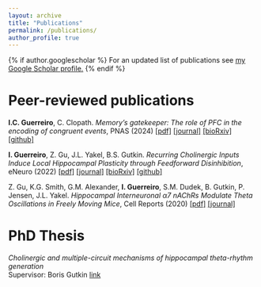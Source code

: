 ```yaml
---
layout: archive
title: "Publications"
permalink: /publications/
author_profile: true
---
```


{% if author.googlescholar %}
  For an updated list of publications see <u><a href="{{author.googlescholar}}">my Google Scholar profile</a>.</u>
{% endif %}

Peer-reviewed publications
=====

**I.C. Guerreiro**, C. Clopath. *Memory’s gatekeeper: The role of PFC in the encoding of congruent events*, PNAS (2024)
[[pdf]](http://inesCompleto.github.io/files/Guerreiro_2024.pdf)
[[journal]](https://www.pnas.org/doi/abs/10.1073/pnas.2403648121)
[[bioRxiv]](https://www.biorxiv.org/content/10.1101/2024.02.01.578356v1.abstract)
[[github]](https://github.com/inesCompleto/role_PFC_consolidation)

**I. Guerreiro**, Z. Gu, J.L. Yakel, B.S. Gutkin. *Recurring Cholinergic Inputs Induce Local Hippocampal Plasticity through Feedforward Disinhibition*, eNeuro (2022)
[[pdf]](http://inesCompleto.github.io/files/Guerreiro_2022.pdf)
[[journal]](https://www.eneuro.org/content/9/5/ENEURO.0389-21.2022.abstract)
[[bioRxiv]](https://www.biorxiv.org/content/10.1101/2020.10.13.337188v2.abstract)
[[github]](https://github.com/inesCompleto/Hippocampal_Plasticity)

Z. Gu, K.G. Smith, G.M. Alexander, **I. Guerreiro**, S.M. Dudek, B. Gutkin, P. Jensen, J.L. Yakel. *Hippocampal Interneuronal α7 nAChRs Modulate Theta Oscillations in Freely Moving Mice*, Cell Reports (2020)
[[pdf]](http://inesCompleto.github.io/files/Gu_2020.pdf)
[[journal]](https://www.cell.com/cell-reports/fulltext/S2211-1247(20)30720-8)


PhD Thesis
=====
*Cholinergic and multiple-circuit mechanisms of hippocampal theta-rhythm generation*<br> 
Supervisor: Boris Gutkin
[link](https://theses.hal.science/tel-04116901/document)

